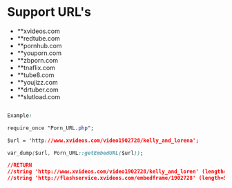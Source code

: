 Support URL's
=======

* **xvideos.com
* **redtube.com
* **pornhub.com
* **youporn.com
* **zbporn.com
* **tnaflix.com
* **tube8.com
* **youjizz.com
* **drtuber.com
* **slutload.com


```css

Example:

require_once "Porn_URL.php";

$url = 'http://www.xvideos.com/video1902728/kelly_and_lorena';

var_dump($url, Porn_URL::getEmbedURL($url));

//RETURN
//string 'http://www.xvideos.com/video1902728/kelly_and_loren' (length=51)
//string 'http://flashservice.xvideos.com/embedframe/1902728' (length=50)

```

